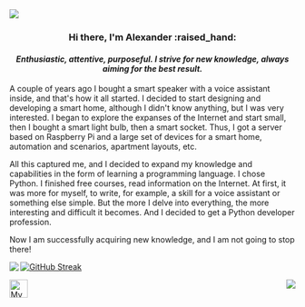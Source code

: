 <a href="https://github.com/ryo-ma/github-profile-trophy"> 
 <img align="center" src="https://github-profile-trophy.vercel.app/?username=ALNKT&theme=darkhub&margin-w=15&column=-1" />
</a>

<h3 align="center">Hi there, I'm Alexander :raised_hand:</h3>
<h4 align="center"><em>Enthusiastic, attentive, purposeful. I strive for new knowledge, always aiming for the best result.</em></h3>

A couple of years ago I bought a smart speaker with a voice assistant inside, and that's how it all started.
I decided to start designing and developing a smart home, although I didn't know anything, but I was very interested. 
I began to explore the expanses of the Internet and start small, then I bought a smart light bulb, then a smart socket.
Thus, I got a server based on Raspberry Pi and a large set of devices for a smart home, automation and scenarios, 
apartment layouts, etc.

All this captured me, and I decided to expand my knowledge and capabilities in the form of learning a programming 
language. I chose Python. I finished free courses, read information on the Internet. At first, it was more for myself, 
to write, for example, a skill for a voice assistant or something else simple. But the more I delve into everything, 
the more interesting and difficult it becomes. And I decided to get a Python developer profession.

Now I am successfully acquiring new knowledge, and I am not going to stop there!


[![GitHub Streak](https://streak-stats.demolab.com?user=ALNKT&theme=github-dark-blue&hide_border=%D0%BB%D0%BE%D0%B6%D1%8C&date_format=M%20j%5B%2C%20Y%5D)](https://git.io/streak-stats)
<a href="https://github.com/anuraghazra/github-readme-stats"> 
 <img align="left" src="https://github-readme-stats.vercel.app/api?username=ALNKT&theme=github_dark" />
</a>

<a href="https://t.me/T_ALEX_N"> 
 <img align="left" alt="My Telegram" width="32px" src="https://github.com/ALNKT/icons/blob/main/telegram.png " />
</a>

<a> 
 <img align="right" src="https://komarev.com/ghpvc/?username=ALNKT " />
</a>

<!--
**ALNKT/ALNKT** is a ✨ _special_ ✨ repository because its `README.md` (this file) appears on your GitHub profile.

Here are some ideas to get you started:

- 🔭 I’m currently working on ...
- 🌱 I’m currently learning ...
- 👯 I’m looking to collaborate on ...
- 🤔 I’m looking for help with ...
- 💬 Ask me about ...
- 📫 How to reach me: ...
- 😄 Pronouns: ...
- ⚡ Fun fact: ...
-->

